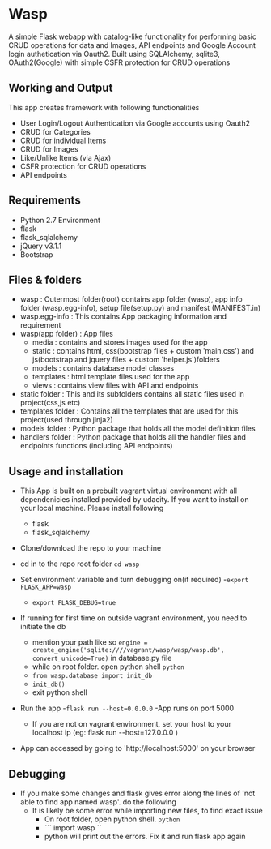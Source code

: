 # Wasp
A simple Flask webapp with catalog-like functionality for performing basic CRUD operations for data and Images, API endpoints and Google Account login authetication via Oauth2. Built using SQLAlchemy, sqlite3, OAuth2(Google) with simple CSFR protection for CRUD operations

## Working and Output
This app creates framework with following functionalities
- User Login/Logout Authentication via Google accounts using Oauth2
- CRUD for Categories
- CRUD for individual Items
- CRUD for Images 
- Like/Unlike Items (via Ajax)
- CSFR protection for CRUD operations
- API endpoints 


## Requirements
- Python 2.7 Environment
- flask
- flask_sqlalchemy
- jQuery v3.1.1
- Bootstrap

## Files & folders
- wasp : Outermost folder(root) contains app folder (wasp), app info folder (wasp.egg-info), setup file(setup.py) and manifest (MANIFEST.in)
- wasp.egg-info : This contains App packaging information and requirement
- wasp(app folder) : App files
	- media : contains and stores images used for the app
	- static : contains html, css(bootstrap files + custom 'main.css') and js(bootstrap and jquery files + custom 'helper.js')folders
	- models : contains database model classes
	- templates : html template files used for the app
	- views : contains view files with API and endpoints 
- static folder : This and its subfolders contains all static files used in project(css,js etc)
- templates folder : Contains all the templates that are used for this project(used through jinja2)
- models folder : Python package that holds all the model definition files
- handlers folder : Python package that holds all the handler files and endpoints functions (including API endpoints)

## Usage and installation
- This App is built on a prebuilt vagrant virtual environment with all dependenicies installed provided by udacity. If you want to install on your local machine. Please install following
	- flask
	- flask_sqlalchemy
- Clone/download the repo to your machine
- cd in to the repo root folder
``` cd wasp ```
- Set environment variable and turn debugging on(if required)
	-``` export FLASK_APP=wasp ```
	- ``` export FLASK_DEBUG=true ```
- If running for first time on outside vagrant environment, you need to initiate the db
	- mention your path like so ```engine = create_engine('sqlite:////vagrant/wasp/wasp/wasp.db', convert_unicode=True)``` in database.py file
	- while on root folder. open python shell ```python```
	- ``` from wasp.database import init_db ```
	- ``` init_db() ```
	- exit python shell

- Run the app 
	-``` flask run --host=0.0.0.0 ```
	-App runs on port 5000
	- If you are not on vagrant environment, set your host to your localhost ip (eg: flask run --host=127.0.0.0 )
- App can accessed by going to 'http://localhost:5000' on your browser


## Debugging 
- If you make some changes and flask gives error along the lines of 'not able to find app named wasp'. do the following
	- It is likely be some error while importing new files, to find exact issue
		- On root folder, open python shell. ``` python ```
		- ``` import wasp ``
		- python will print out the errors. Fix it and run flask app again